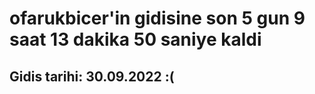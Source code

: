 # ofarukbicer'in gidisine son 5 gun 9 saat 13 dakika 50 saniye kaldi

## Gidis tarihi: 30.09.2022 :(